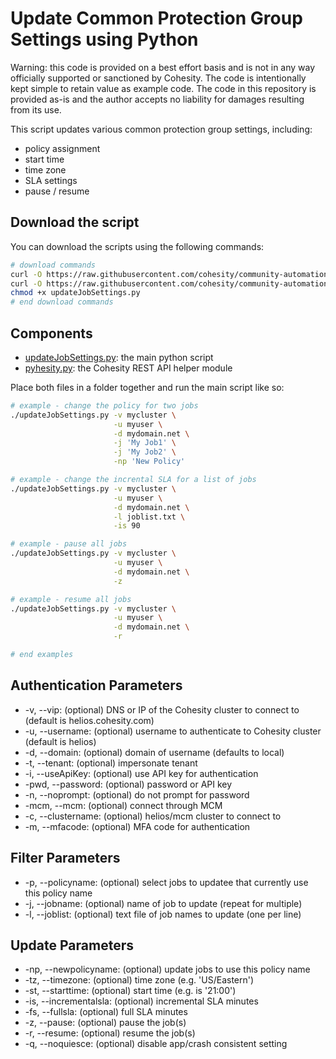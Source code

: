 # Update Common Protection Group Settings using Python

Warning: this code is provided on a best effort basis and is not in any way officially supported or sanctioned by Cohesity. The code is intentionally kept simple to retain value as example code. The code in this repository is provided as-is and the author accepts no liability for damages resulting from its use.

This script updates various common protection group settings, including:

* policy assignment
* start time
* time zone
* SLA settings
* pause / resume

## Download the script

You can download the scripts using the following commands:

```bash
# download commands
curl -O https://raw.githubusercontent.com/cohesity/community-automation-samples/main/python/updateJobSettings/updateJobSettings.py
curl -O https://raw.githubusercontent.com/cohesity/community-automation-samples/main/python/pyhesity.py
chmod +x updateJobSettings.py
# end download commands
```

## Components

* [updateJobSettings.py](https://raw.githubusercontent.com/cohesity/community-automation-samples/main/python/updateJobSettings/updateJobSettings.py): the main python script
* [pyhesity.py](https://raw.githubusercontent.com/cohesity/community-automation-samples/main/python/pyhesity/pyhesity.py): the Cohesity REST API helper module

Place both files in a folder together and run the main script like so:

```bash
# example - change the policy for two jobs
./updateJobSettings.py -v mycluster \
                       -u myuser \
                       -d mydomain.net \
                       -j 'My Job1' \
                       -j 'My Job2' \
                       -np 'New Policy'

# example - change the incrental SLA for a list of jobs
./updateJobSettings.py -v mycluster \
                       -u myuser \
                       -d mydomain.net \
                       -l joblist.txt \
                       -is 90

# example - pause all jobs
./updateJobSettings.py -v mycluster \
                       -u myuser \
                       -d mydomain.net \
                       -z

# example - resume all jobs
./updateJobSettings.py -v mycluster \
                       -u myuser \
                       -d mydomain.net \
                       -r

# end examples
```

## Authentication Parameters

* -v, --vip: (optional) DNS or IP of the Cohesity cluster to connect to (default is helios.cohesity.com)
* -u, --username: (optional) username to authenticate to Cohesity cluster (default is helios)
* -d, --domain: (optional) domain of username (defaults to local)
* -t, --tenant: (optional) impersonate tenant
* -i, --useApiKey: (optional) use API key for authentication
* -pwd, --password: (optional) password or API key
* -n, --noprompt: (optional) do not prompt for password
* -mcm, --mcm: (optional) connect through MCM
* -c, --clustername: (optional) helios/mcm cluster to connect to
* -m, --mfacode: (optional) MFA code for authentication

## Filter Parameters

* -p, --policyname: (optional) select jobs to updatee that currently use this policy name
* -j, --jobname: (optional) name of job to update (repeat for multiple)
* -l, --joblist: (optional) text file of job names to update (one per line)

## Update Parameters

* -np, --newpolicyname: (optional) update jobs to use this policy name
* -tz, --timezone: (optional) time zone (e.g. 'US/Eastern')
* -st, --starttime: (optional) start time (e.g. is '21:00')
* -is, --incrementalsla: (optional) incremental SLA minutes
* -fs, --fullsla: (optional) full SLA minutes
* -z, --pause: (optional) pause the job(s)
* -r, --resume: (optional) resume the job(s)
* -q, --noquiesce: (optional) disable app/crash consistent setting
